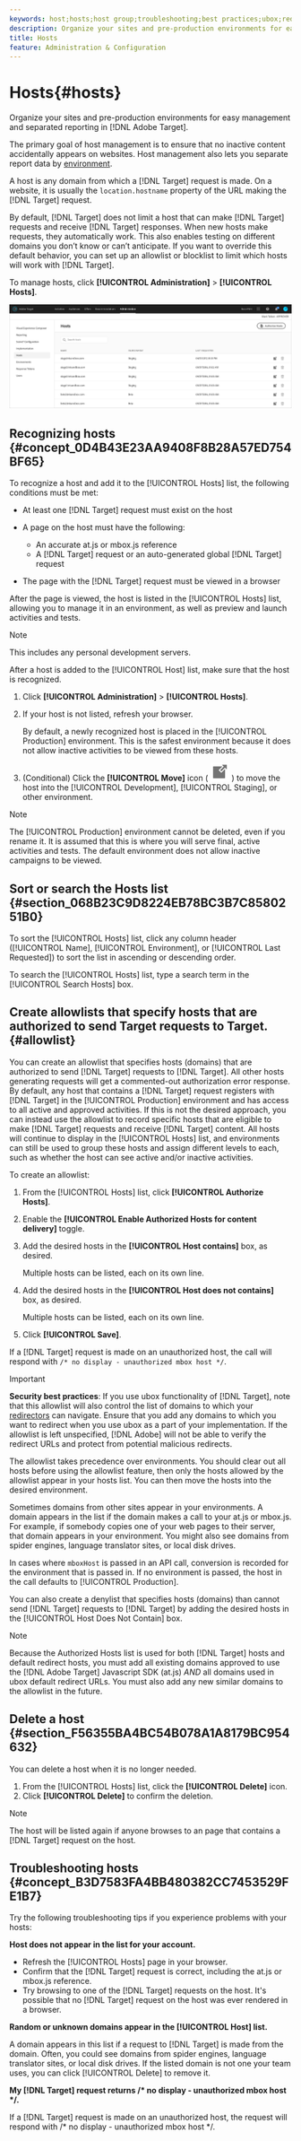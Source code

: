 ```yaml
---
keywords: host;hosts;host group;troubleshooting;best practices;ubox;redirects;redirect;whitelist;allowlist;blacklist;blocklist
description: Organize your sites and pre-production environments for easy management and separated reporting in Adobe Target.
title: Hosts
feature: Administration & Configuration
---
```


# Hosts{#hosts}

Organize your sites and pre-production environments for easy management and separated reporting in [!DNL Adobe Target].

The primary goal of host management is to ensure that no inactive content accidentally appears on websites. Host management also lets you separate report data by [environment](/help/administrating-target/environments.md).

A host is any domain from which a [!DNL Target] request is made. On a website, it is usually the `location.hostname` property of the URL making the [!DNL Target] request.

By default, [!DNL Target] does not limit a host that can make [!DNL Target] requests and receive [!DNL Target] responses. When new hosts make requests, they automatically work. This also enables testing on different domains you don’t know or can’t anticipate. If you want to override this default behavior, you can set up an allowlist or blocklist to limit which hosts will work with [!DNL Target].

To manage hosts, click **[!UICONTROL Administration]** > **[!UICONTROL Hosts]**.

![](assets/hosts_list.png)

## Recognizing hosts {#concept_0D4B43E23AA9408F8B28A57ED754BF65}

To recognize a host and add it to the [!UICONTROL Hosts] list, the following conditions must be met:

* At least one [!DNL Target] request must exist on the host 
* A page on the host must have the following:

    * An accurate at.js or mbox.js reference 
    * A [!DNL Target] request or an auto-generated global [!DNL Target] request

* The page with the [!DNL Target] request must be viewed in a browser

After the page is viewed, the host is listed in the [!UICONTROL Hosts] list, allowing you to manage it in an environment, as well as preview and launch activities and tests.

>[!NOTE]
>
>This includes any personal development servers.

After a host is added to the [!UICONTROL Host] list, make sure that the host is recognized.

1. Click **[!UICONTROL Administration]** > **[!UICONTROL Hosts]**. 
1. If your host is not listed, refresh your browser.

   By default, a newly recognized host is placed in the [!UICONTROL Production] environment. This is the safest environment because it does not allow inactive activities to be viewed from these hosts.

1. (Conditional) Click the **[!UICONTROL Move]** icon ( ![move icon](/help/administrating-target/assets/icon-move.png) ) to move the host into the [!UICONTROL Development], [!UICONTROL Staging], or other environment.

>[!NOTE]
>
>The [!UICONTROL Production] environment cannot be deleted, even if you rename it. It is assumed that this is where you will serve final, active activities and tests. The default environment does not allow inactive campaigns to be viewed.

## Sort or search the Hosts list {#section_068B23C9D8224EB78BC3B7C8580251B0}

To sort the [!UICONTROL Hosts] list, click any column header ([!UICONTROL Name], [!UICONTROL Environment], or [!UICONTROL Last Requested]) to sort the list in ascending or descending order.

To search the [!UICONTROL Hosts] list, type a search term in the [!UICONTROL Search Hosts] box.

## Create allowlists that specify hosts that are authorized to send Target requests to Target. {#allowlist}

You can create an allowlist that specifies hosts (domains) that are authorized to send [!DNL Target] requests to [!DNL Target]. All other hosts generating requests will get a commented-out authorization error response. By default, any host that contains a [!DNL Target] request registers with [!DNL Target] in the [!UICONTROL Production] environment and has access to all active and approved activities. If this is not the desired approach, you can instead use the allowlist to record specific hosts that are eligible to make [!DNL Target] requests and receive [!DNL Target] content. All hosts will continue to display in the [!UICONTROL Hosts] list, and environments can still be used to group these hosts and assign different levels to each, such as whether the host can see active and/or inactive activities.

To create an allowlist:

1. From the [!UICONTROL Hosts] list, click **[!UICONTROL Authorize Hosts]**. 
1. Enable the **[!UICONTROL Enable Authorized Hosts for content delivery]** toggle. 
1. Add the desired hosts in the **[!UICONTROL Host contains]** box, as desired.

   Multiple hosts can be listed, each on its own line.

1. Add the desired hosts in the **[!UICONTROL Host does not contains]** box, as desired.

   Multiple hosts can be listed, each on its own line.

1. Click **[!UICONTROL Save]**.

If a [!DNL Target] request is made on an unauthorized host, the call will respond with `/* no display - unauthorized mbox host */`.

>[!IMPORTANT]
>
>**Security best practices**: If you use ubox functionality of [!DNL Target], note that this allowlist will also control the list of domains to which your [redirectors](/help/c-implementing-target/c-non-javascript-based-implementation/working-with-redirectors.md) can navigate. Ensure that you add any domains to which you want to redirect when you use ubox as a part of your implementation. If the allowlist is left unspecified, [!DNL Adobe] will not be able to verify the redirect URLs and protect from potential malicious redirects.
>
>The allowlist takes precedence over environments. You should clear out all hosts before using the allowlist feature, then only the hosts allowed by the allowlist appear in your hosts list. You can then move the hosts into the desired environment.

Sometimes domains from other sites appear in your environments. A domain appears in the list if the domain makes a call to your at.js or mbox.js. For example, if somebody copies one of your web pages to their server, that domain appears in your environment. You might also see domains from spider engines, language translator sites, or local disk drives.

In cases where `mboxHost` is passed in an API call, conversion is recorded for the environment that is passed in. If no environment is passed, the host in the call defaults to [!UICONTROL Production].

You can also create a denylist that specifies hosts (domains) than cannot send [!DNL Target] requests to [!DNL Target] by adding the desired hosts in the [!UICONTROL Host Does Not Contain] box.

>[!NOTE]
>
>Because the Authorized Hosts list is used for both [!DNL Target] hosts and default redirect hosts, you must add all existing domains approved to use the [!DNL Adobe Target] Javascript SDK (at.js) *AND* all domains used in ubox default redirect URLs. You must also add any new similar domains to the allowlist in the future.

## Delete a host {#section_F56355BA4BC54B078A1A8179BC954632}

You can delete a host when it is no longer needed.

1. From the [!UICONTROL Hosts] list, click the **[!UICONTROL Delete]** icon. 
1. Click **[!UICONTROL Delete]** to confirm the deletion.

>[!NOTE]
>
>The host will be listed again if anyone browses to an page that contains a [!DNL Target] request on the host.

## Troubleshooting hosts {#concept_B3D7583FA4BB480382CC7453529FE1B7}

Try the following troubleshooting tips if you experience problems with your hosts:

**Host does not appear in the list for your account.**

* Refresh the [!UICONTROL Hosts] page in your browser. 
* Confirm that the [!DNL Target] request is correct, including the at.js or mbox.js reference. 
* Try browsing to one of the [!DNL Target] requests on the host. It's possible that no [!DNL Target] request on the host was ever rendered in a browser.

**Random or unknown domains appear in the [!UICONTROL Host] list.**

A domain appears in this list if a request to [!DNL Target] is made from the domain. Often, you could see domains from spider engines, language translator sites, or local disk drives. If the listed domain is not one your team uses, you can click [!UICONTROL Delete] to remove it.

**My [!DNL Target] request returns /&#42; no display - unauthorized mbox host &#42;/.**

If a [!DNL Target] request is made on an unauthorized host, the request will respond with /&#42; no display - unauthorized mbox host &#42;/.
